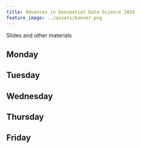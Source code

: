 ```yaml
---
title: Advances in Geospatial Data Science 2024
feature_image: ../assets/banner.png
---
```


Slides and other materials

## Monday


## Tuesday


## Wednesday


## Thursday


## Friday


